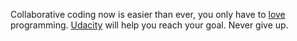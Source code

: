 Collaborative coding now is easier than ever, you only have to [love](../love/love.md) programming. [Udacity](..udacity/udacity.md) 
will help you reach your goal.  Never give up.